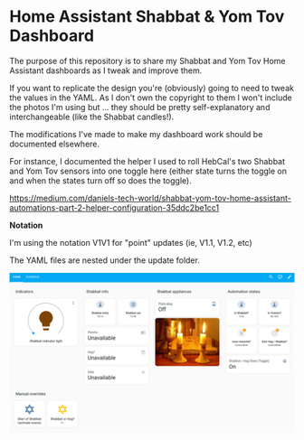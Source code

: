 # Home Assistant Shabbat & Yom Tov Dashboard

The purpose of this repository is to share my Shabbat and Yom Tov Home Assistant dashboards as I tweak and improve them.

If you want to replicate the design you're (obviously) going to need to tweak the values in the YAML. As I don't own the copyright to them I won't include the photos I'm using but ... they should be pretty self-explanatory and interchangeable (like the Shabbat candles!).

The modifications I've made to make my dashboard work should be documented elsewhere. 

For instance, I documented the helper I used to roll HebCal's two Shabbat and Yom Tov sensors into one toggle here (either state turns the toggle on and when the states turn off so does the toggle).

https://medium.com/daniels-tech-world/shabbat-yom-tov-home-assistant-automations-part-2-helper-configuration-35ddc2be1cc1

**Notation**

I'm using the notation V1V1 for "point" updates (ie, V1.1, V1.2, etc)

The YAML files are nested under the update folder.



![shab_dashboard_2.png](images/shab_dashboard_2.png.png)

